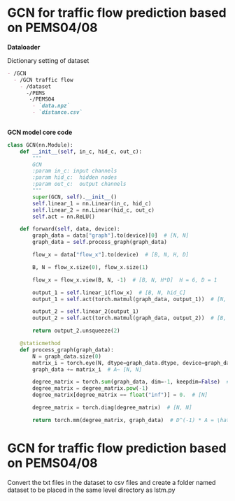# GCN for traffic flow prediction based on PEMS04/08

**Dataloader**

Dictionary setting of dataset

```markdown
- /GCN
  - /GCN traffic flow
    - /dataset
      -/PEMS
       -/PEMS04
        - `data.npz`
        - `distance.csv`
       
```

**GCN model core code**

```python
class GCN(nn.Module):
    def __init__(self, in_c, hid_c, out_c):
        """
        GCN
        :param in_c: input channels
        :param hid_c:  hidden nodes
        :param out_c:  output channels
        """
        super(GCN, self).__init__()
        self.linear_1 = nn.Linear(in_c, hid_c)
        self.linear_2 = nn.Linear(hid_c, out_c)
        self.act = nn.ReLU()

    def forward(self, data, device):
        graph_data = data["graph"].to(device)[0]  # [N, N]
        graph_data = self.process_graph(graph_data)

        flow_x = data["flow_x"].to(device)  # [B, N, H, D]

        B, N = flow_x.size(0), flow_x.size(1)

        flow_x = flow_x.view(B, N, -1)  # [B, N, H*D]  H = 6, D = 1

        output_1 = self.linear_1(flow_x)  # [B, N, hid_C]
        output_1 = self.act(torch.matmul(graph_data, output_1))  # [N, N], [B, N, Hid_C]

        output_2 = self.linear_2(output_1)
        output_2 = self.act(torch.matmul(graph_data, output_2))  # [B, N, 1, Out_C]

        return output_2.unsqueeze(2)

    @staticmethod
    def process_graph(graph_data):
        N = graph_data.size(0)
        matrix_i = torch.eye(N, dtype=graph_data.dtype, device=graph_data.device)
        graph_data += matrix_i  # A~ [N, N]

        degree_matrix = torch.sum(graph_data, dim=-1, keepdim=False)  # [N]
        degree_matrix = degree_matrix.pow(-1)
        degree_matrix[degree_matrix == float("inf")] = 0.  # [N]

        degree_matrix = torch.diag(degree_matrix)  # [N, N]

        return torch.mm(degree_matrix, graph_data)  # D^(-1) * A = \hat(A)
```


# GCN for traffic flow prediction based on PEMS04/08
Convert the txt files in the dataset to csv files and create a folder named dataset to be placed in the same level directory as lstm.py


